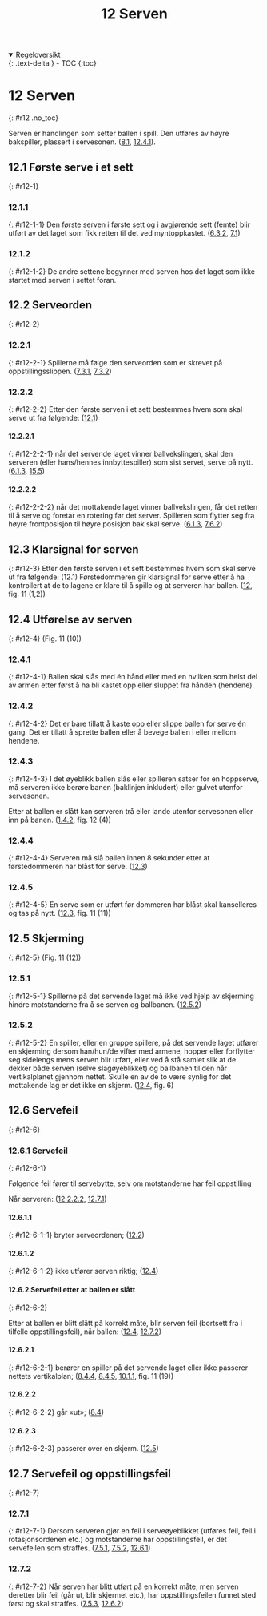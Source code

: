 ﻿---
title: 12 Serven
parent: Kapittel 4
---
<details open markdown="block">
  <summary>
    Regeloversikt
  </summary>
  {: .text-delta }
- TOC
{:toc}
</details>

# 12 Serven
{: #r12 .no_toc}

Serven er handlingen som setter ballen i spill. Den utføres av høyre bakspiller, plassert i 
servesonen.
([8.1](../para8/#r8-1), [12.4.1](#r12-4-1)).

## 12.1 Første serve i et sett
{: #r12-1}

### 12.1.1
{: #r12-1-1}
Den første serven i første sett og i avgjørende sett (femte) blir utført av det laget som fikk 
retten til det ved myntoppkastet.
([6.3.2](../para6/#r6-3-2), [7.1](../para7/#r7-1))

### 12.1.2
{: #r12-1-2}
De andre settene begynner med serven hos det laget som ikke startet med serven i settet 
foran.

## 12.2 Serveorden
{: #r12-2}

### 12.2.1
{: #r12-2-1}
Spillerne må følge den serveorden som er skrevet på oppstillingsslippen.
([7.3.1](../para7/#r7-3-1), [7.3.2](../para7/#r7-3-2))

### 12.2.2
{: #r12-2-2}
Etter den første serven i et sett bestemmes hvem som skal serve ut fra følgende:
([12.1](#r12-1))

#### 12.2.2.1
{: #r12-2-2-1}
når det servende laget vinner ballvekslingen, skal den serveren (eller hans/hennes 
innbyttespiller) som sist servet, serve på nytt.
([6.1.3](../para6/#r6-1-3), [15.5](../para15/#r15-5))

#### 12.2.2.2
{: #r12-2-2-2}
når det mottakende laget vinner ballvekslingen, får det retten til å serve og foretar en 
rotering før det server. Spilleren som flytter seg fra høyre frontposisjon til høyre 
posisjon bak skal serve.
([6.1.3](../para6/#r6-1-3), [7.6.2](../para7/#r7-6-2))

## 12.3 Klarsignal for serven
{: #r12-3}
Etter den første serven i et sett bestemmes hvem som skal serve ut fra følgende: (12.1)
Førstedommeren gir klarsignal for serve etter å ha kontrollert at de to lagene er klare til 
å spille og at serveren har ballen.
([12](#r12), fig. 11 (1,2))

## 12.4 Utførelse av serven
{: #r12-4}
(Fig. 11 (10))

### 12.4.1
{: #r12-4-1}
Ballen skal slås med én hånd eller med en hvilken som helst del av armen etter først å 
ha bli kastet opp eller sluppet fra hånden (hendene).

### 12.4.2
{: #r12-4-2}
Det er bare tillatt å kaste opp eller slippe ballen for serve én gang.  Det er tillatt å sprette 
ballen eller å bevege ballen i eller mellom hendene.

### 12.4.3
{: #r12-4-3}
I det øyeblikk ballen slås eller spilleren satser for en hoppserve, må serveren ikke berøre 
banen (baklinjen inkludert) eller gulvet utenfor servesonen.

Etter at ballen er slått kan serveren trå eller lande utenfor servesonen eller inn på banen. 
([1.4.2](../para1/#r1-4-2), fig. 12 (4))

### 12.4.4
{: #r12-4-4}
Serveren må slå ballen innen 8 sekunder etter at førstedommeren har blåst for serve. 
([12.3](#r12-3))

### 12.4.5
{: #r12-4-5}
En serve som er utført før dommeren har blåst skal kanselleres og tas på nytt. 
([12.3](#r12-3), fig. 11 (11))

## 12.5 Skjerming                                                                                                 
{: #r12-5}
(Fig. 11 (12))

### 12.5.1
{: #r12-5-1}
Spillerne på det servende laget må ikke ved hjelp av skjerming hindre motstanderne fra 
å se serven og ballbanen.
([12.5.2](#r12-5-2))

### 12.5.2
{: #r12-5-2}
En spiller, eller en gruppe spillere, på det servende laget utfører en skjerming dersom 
han/hun/de vifter med armene, hopper eller forflytter seg sidelengs mens serven blir 
utført, eller ved å stå samlet slik at de dekker både serven (selve slagøyeblikket) og 
ballbanen til den når vertikalplanet gjennom nettet. Skulle en av de to være synlig for 
det mottakende lag er det ikke en skjerm.
([12.4](#r12-4), fig. 6) 

## 12.6 Servefeil
{: #r12-6}

### 12.6.1 Servefeil
{: #r12-6-1}

Følgende feil fører til servebytte, selv om motstanderne har feil oppstilling 

Når serveren: 
([12.2.2.2](#r12-2-2-2), [12.7.1](#r12-7-1))

#### 12.6.1.1
{: #r12-6-1-1}
bryter serveordenen;
([12.2](#r12-2))
#### 12.6.1.2
{: #r12-6-1-2}
ikke utfører serven riktig;
([12.4](#r12-4))

#### 12.6.2 Servefeil etter at ballen er slått
{: #r12-6-2}

Etter at ballen er blitt slått på korrekt måte, blir serven feil (bortsett fra i tilfelle 
oppstillingsfeil), når ballen:
([12.4](#r12-4), [12.7.2](#r12-7-2))

#### 12.6.2.1
{: #r12-6-2-1}
berører en spiller på det servende laget eller ikke passerer nettets vertikalplan; 
([8.4.4](../para8/#r8-4-4), [8.4.5](../para8/#r8-4-5), [10.1.1](../para10/#r10-1-1), fig. 11 (19))
#### 12.6.2.2
{: #r12-6-2-2}
går «ut»;
([8.4](../para8/#r8-4)) 
#### 12.6.2.3
{: #r12-6-2-3}
passerer over en skjerm.
([12.5](#r12-5))

## 12.7 Servefeil og oppstillingsfeil
{: #r12-7}

### 12.7.1
{: #r12-7-1}
Dersom serveren gjør en feil i serveøyeblikket (utføres feil, feil i rotasjonsordenen etc.) 
og motstanderne har oppstillingsfeil, er det servefeilen som straffes.
([7.5.1](../para7/#r7-5-1), [7.5.2](../para7/#r7-5-2), [12.6.1](#r12-6-1))

### 12.7.2
{: #r12-7-2}
Når serven har blitt utført på en korrekt måte, men serven deretter blir feil (går ut, blir 
skjermet etc.), har oppstillingsfeilen funnet sted først og skal straffes.
([7.5.3](../para7/#r7-5-3), [12.6.2](#r12-6-2))
